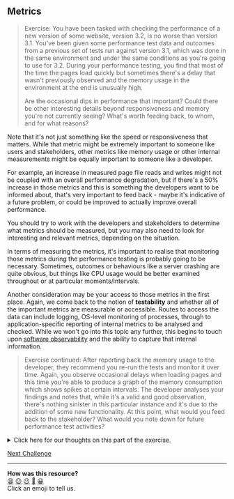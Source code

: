 ## Metrics

> Exercise: You have been tasked with checking the performance of a new version
> of some website, version 3.2, is no worse than version 3.1. You've been given
> some performance test data and outcomes from a previous set of tests run
> against version 3.1, which was done in the same environment and under the same
> conditions as you're going to use for 3.2. During your performance testing,
> you find that most of the time the pages load quickly but sometimes there's a
> delay that wasn't previously observed and the memory usage in the environment
> at the end is unusually high.
> 
> Are the occasional dips in performance that important? Could there be other
> interesting details beyond responsiveness and memory you're not currently
> seeing? What's worth feeding back, to whom, and for what reasons?

Note that it's not just something like the speed or responsiveness that matters.
While that metric might be extremely important to someone like users and
stakeholders, other metrics like memory usage or other internal measurements
might be equally important to someone like a developer.

For example, an increase in measured page file reads and writes might not be
coupled with an overall performance degradation, but if there's a 50% increase
in those metrics and this is something the developers want to be informed about,
that's very important to feed back - maybe it's indicative of a future problem,
or could be improved to actually improve overall performance.

You should try to work with the developers and stakeholders to determine what
metrics should be measured, but you may also need to look for interesting and
relevant metrics, depending on the situation.

In terms of measuring the metrics, it's important to realise that monitoring
those metrics during the performance testing is probably going to be necessary.
Sometimes, outcomes or behaviours like a server crashing are quite obvious, but
things like CPU usage would be better examined throughout or at particular
moments/intervals.

Another consideration may be your access to those metrics in the first place.
Again, we come back to the notion of **testability** and whether all of the
important metrics are measurable or accessible. Routes to access the data can
include logging, OS-level monitoring of processes, through to
application-specific reporting of internal metrics to be analysed and checked.
While we won't go into this topic any further, this begins to touch upon
[software observability](https://en.wikipedia.org/wiki/Software_observability)
and the ability to capture that internal information.

> Exercise continued: After reporting back the memory usage to the developer,
> they recommend you re-run the tests and monitor it over time. Again, you
> observe occasional delays when loading pages and this time you're able to
> produce a graph of the memory consumption which shows spikes at certain
> intervals. The developer analyses your findings and notes that, while it's a
> valid and good observation, there's nothing sinister in this particular
> instance and it's due to the addition of some new functionality. At this
> point, what would you feed back to the stakeholder? What would you note down
> for future performance test activities?

<details>
  <summary>Click here for our thoughts on this part of the exercise.</summary>

The dips in performance could be an issue. While there might not be an overall
or consistent unacceptable degradation in performance, the dips were not
observed with the previous version and warrant some review.

Also, while the memory increase wasn't important this time, it could be in the
future. The developer considered the finding valuable enough to analyse and dig
into what was going on, so it might be worth continuing to monitor that in
subsequent runs. Just because it wasn't signalling a major issue this time,
doesn't mean it wouldn't next time.
</details>

[Next Challenge](06_coverage.md)

<!-- BEGIN GENERATED SECTION DO NOT EDIT -->

---

**How was this resource?**  
[😫](https://airtable.com/shrUJ3t7KLMqVRFKR?prefill_Repository=makersacademy%2Fextending-testing&prefill_File=phase7%2F05_metrics.md&prefill_Sentiment=😫) [😕](https://airtable.com/shrUJ3t7KLMqVRFKR?prefill_Repository=makersacademy%2Fextending-testing&prefill_File=phase7%2F05_metrics.md&prefill_Sentiment=😕) [😐](https://airtable.com/shrUJ3t7KLMqVRFKR?prefill_Repository=makersacademy%2Fextending-testing&prefill_File=phase7%2F05_metrics.md&prefill_Sentiment=😐) [🙂](https://airtable.com/shrUJ3t7KLMqVRFKR?prefill_Repository=makersacademy%2Fextending-testing&prefill_File=phase7%2F05_metrics.md&prefill_Sentiment=🙂) [😀](https://airtable.com/shrUJ3t7KLMqVRFKR?prefill_Repository=makersacademy%2Fextending-testing&prefill_File=phase7%2F05_metrics.md&prefill_Sentiment=😀)  
Click an emoji to tell us.

<!-- END GENERATED SECTION DO NOT EDIT -->
